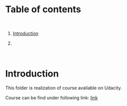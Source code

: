 # Table of contents

<p>&nbsp;</p>

1. [Introduction](#Introduction)

2. 


<p>&nbsp;</p>


# Introduction

This folder is realization of course avaliable on Udacity.

Course can be find under following link: [link](https://www.udacity.com/course/blockchain-developer-nanodegree--nd1309)


